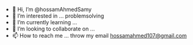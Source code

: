 - 👋 Hi, I’m @hossamAhmedSamy
- 👀 I’m interested in ... problemsolving 
- 🌱 I’m currently learning ... 
- 💞️ I’m looking to collaborate on ...
- 📫 How to reach me ... throw my email hossamahmed107@gmail.com

<!---
hossamAhmedSamy/hossamAhmedSamy is a ✨ special ✨ repository because its `README.md` (this file) appears on your GitHub profile.
You can click the Preview link to take a look at your changes.
--->
